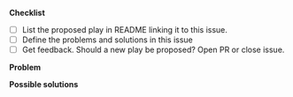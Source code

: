 <!--
Issues are a place to discuss problems and propsosed plays without writing any code.
Use them to explore a problem or get feedback on an idea.
It's normally a good idea to start with an issue before opening a PR
-->

**Checklist**
- [ ] List the proposed play in README linking it to this issue.
- [ ] Define the problems and solutions in this issue
- [ ] Get feedback. Should a new play be proposed? Open PR or close issue.

**Problem**

<!--
Explore the problem space.
What issue are you trying to solve?
What impact is the problem having on users or developers?
-->

**Possible solutions**

<!--
If you don't have a solution, you can omit this and just request feedback instead.
Outline broadly any possible solutions that you've considered with pros and cons listed.
-->
